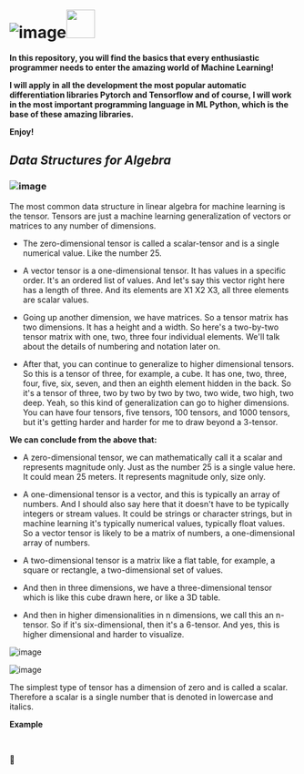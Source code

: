 

# **![image](https://github.com/CLAREISMO/Machine-Learning-Fundamentals/assets/63759427/4f05d5a8-920b-49f8-afb5-8e0d19da3fff)**<img src="https://media.tenor.com/eT_e-q0D5xoAAAAi/long-livethe-blob-sunglasses.gif" width="50px">


**In this repository, you will find the basics that every enthusiastic programmer needs to enter the amazing world of Machine Learning!**

**I will apply in all the development the most popular automatic differentiation libraries Pytorch and Tensorflow and of course, I will work in the most important programming language in ML Python, which is the base of these amazing libraries.**

**Enjoy!﻿**



## ***Data Structures for Algebra***



### ![image](https://github.com/CLAREISMO/Machine-Learning-Fundamentals/assets/63759427/9185fb8a-f966-423e-a849-61e0e4b0940c)

The most common data structure in linear algebra for machine learning is the tensor. Tensors are just a machine learning generalization of vectors or matrices to any number of dimensions.

+ The zero-dimensional tensor is called a scalar-tensor and is a single numerical value. Like the number 25. 

+ A vector tensor is a one-dimensional tensor. It has values in a specific order. It's an ordered list of values. And let's say this vector right here has a length of three. And its elements are X1 X2 X3, all three elements are scalar values. 

+ Going up another dimension, we have matrices. So a tensor matrix has two dimensions. It has a height and a width. So here's a two-by-two tensor matrix with one, two, three four individual elements. We'll talk about the details of numbering and notation later on. 

+ After that, you can continue to generalize to higher dimensional tensors. So this is a tensor of three, for example, a cube. It has one, two, three, four, five, six, seven, and then an eighth element hidden in the back. So it's a tensor of three, two by two by two by two, two wide, two high, two deep. Yeah, so this kind of generalization can go to higher dimensions. You can have four tensors, five tensors, 100 tensors, and 1000 tensors, but it's getting harder and harder for me to draw beyond a 3-tensor.

**We can conclude from the above that:**

+ A zero-dimensional tensor, we can mathematically call it a scalar and represents magnitude only. Just as the number 25 is a single value here. It could mean 25 meters. It represents magnitude only, size only. 

+ A one-dimensional tensor is a vector, and this is typically an array of numbers. And I should also say here that it doesn't have to be typically integers or stream values. It could be strings or character strings, but in machine learning it's typically numerical values, typically float values. So a vector tensor is likely to be a matrix of numbers, a one-dimensional array of numbers. 

+ A two-dimensional tensor is a matrix like a flat table, for example, a square or rectangle, a two-dimensional set of values. 


- And then in three dimensions, we have a three-dimensional tensor which is like this cube drawn here, or like a 3D table. 

+ And then in higher dimensionalities in n dimensions, we call this an n-tensor. So if it's six-dimensional, then it's a 6-tensor. And yes, this is higher dimensional and harder to visualize.


![image](https://github.com/CLAREISMO/Machine-Learning-Fundamentals/assets/63759427/3b5e0137-5bdc-4eb7-9162-e4d52fa74d28)

![image](https://github.com/CLAREISMO/Machine-Learning-Fundamentals/assets/63759427/02a42ff1-90a6-4d6b-ad27-e13ddcd1d62d)

The simplest type of tensor has a dimension of zero and is called a scalar. Therefore a scalar is a single number that is denoted in lowercase and italics.

**Example**



﻿

🤝








 






